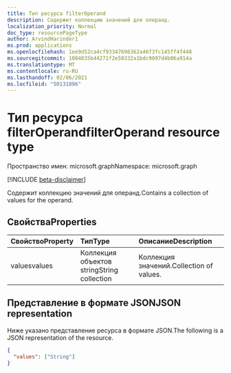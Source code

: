 ```yaml
---
title: Тип ресурса filterOperand
description: Содержит коллекцию значений для операнд.
localization_priority: Normal
doc_type: resourcePageType
author: ArvindHarinder1
ms.prod: applications
ms.openlocfilehash: 1ee9d52ca4cf93347696362a46f3fc145ff4f448
ms.sourcegitcommit: 1004835b44271f2e50332a1bdc9097d4b06a914a
ms.translationtype: MT
ms.contentlocale: ru-RU
ms.lasthandoff: 02/06/2021
ms.locfileid: "50131896"
---
```

# <a name="filteroperand-resource-type"></a><span data-ttu-id="c7b1c-103">Тип ресурса filterOperand</span><span class="sxs-lookup"><span data-stu-id="c7b1c-103">filterOperand resource type</span></span>

<span data-ttu-id="c7b1c-104">Пространство имен: microsoft.graph</span><span class="sxs-lookup"><span data-stu-id="c7b1c-104">Namespace: microsoft.graph</span></span>

[!INCLUDE [beta-disclaimer](../../includes/beta-disclaimer.md)]

<span data-ttu-id="c7b1c-105">Содержит коллекцию значений для операнд.</span><span class="sxs-lookup"><span data-stu-id="c7b1c-105">Contains a collection of values for the operand.</span></span>

## <a name="properties"></a><span data-ttu-id="c7b1c-106">Свойства</span><span class="sxs-lookup"><span data-stu-id="c7b1c-106">Properties</span></span>
| <span data-ttu-id="c7b1c-107">Свойство</span><span class="sxs-lookup"><span data-stu-id="c7b1c-107">Property</span></span>     | <span data-ttu-id="c7b1c-108">Тип</span><span class="sxs-lookup"><span data-stu-id="c7b1c-108">Type</span></span>   |<span data-ttu-id="c7b1c-109">Описание</span><span class="sxs-lookup"><span data-stu-id="c7b1c-109">Description</span></span>|
|:---------------|:--------|:----------|
|<span data-ttu-id="c7b1c-110">values</span><span class="sxs-lookup"><span data-stu-id="c7b1c-110">values</span></span>|<span data-ttu-id="c7b1c-111">Коллекция объектов string</span><span class="sxs-lookup"><span data-stu-id="c7b1c-111">String collection</span></span>|<span data-ttu-id="c7b1c-112">Коллекция значений.</span><span class="sxs-lookup"><span data-stu-id="c7b1c-112">Collection of values.</span></span>|

## <a name="json-representation"></a><span data-ttu-id="c7b1c-113">Представление в формате JSON</span><span class="sxs-lookup"><span data-stu-id="c7b1c-113">JSON representation</span></span>

<span data-ttu-id="c7b1c-114">Ниже указано представление ресурса в формате JSON.</span><span class="sxs-lookup"><span data-stu-id="c7b1c-114">The following is a JSON representation of the resource.</span></span>

<!-- {
  "blockType": "resource",
  "optionalProperties": [

  ],
  "@odata.type": "microsoft.graph.filterOperand"
}-->

```json
{
  "values": ["String"]
}

```

<!-- uuid: 8fcb5dbc-d5aa-4681-8e31-b001d5168d79
2015-10-25 14:57:30 UTC -->
<!--
{
  "type": "#page.annotation",
  "description": "filterOperand resource",
  "keywords": "",
  "section": "documentation",
  "tocPath": "",
  "suppressions": []
}
-->


